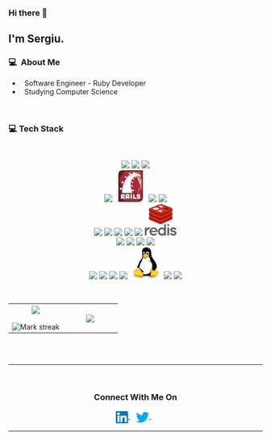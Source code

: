 ### Hi there 👋

## I'm Sergiu.

### 💻 &nbsp;About Me 

- &nbsp; Software Engineer - Ruby Developer
- &nbsp; Studying Computer Science
<br>

### 💻 Tech Stack
<br>

<p align="center">
  <img src="https://cdn.jsdelivr.net/gh/devicons/devicon/icons/python/python-original.svg"  style="height: 4rem"/>
  <img src="https://cdn.jsdelivr.net/gh/devicons/devicon/icons/ruby/ruby-original-wordmark.svg" style="height: 4rem; background-color:white"/>
  <img src="https://cdn.jsdelivr.net/gh/devicons/devicon/icons/elixir/elixir-original.svg" style="height: 4rem; background-color:white"/>
  <br>
  <img src="https://cdn.jsdelivr.net/gh/devicons/devicon/icons/fastapi/fastapi-original.svg"  style="height: 4rem"/>
  <img src="https://raw.githubusercontent.com/devicons/devicon/master/icons/rails/rails-original-wordmark.svg" style="height: 4rem; background-color:white"/>
  <img src="https://cdn.worldvectorlogo.com/logos/django.svg" style="height: 4rem; background-color:white"/>
  <img src="https://cdn.jsdelivr.net/gh/devicons/devicon/icons/flask/flask-original.svg"  style="height: 4rem; bg-color:white"/>
  <br>
  <img src="https://cdn.jsdelivr.net/gh/devicons/devicon/icons/mysql/mysql-original-wordmark.svg"  style="height: 4rem"/>
  <img src="https://cdn.jsdelivr.net/gh/devicons/devicon/icons/postgresql/postgresql-original-wordmark.svg"  style="height: 4rem"/>
  <img src="https://www.vectorlogo.zone/logos/apache_cassandra/apache_cassandra-icon.svg" style="height: 4rem; background-color:white"/>
  <img src="https://cdn.jsdelivr.net/gh/devicons/devicon/icons/mongodb/mongodb-original-wordmark.svg" style="height: 4rem; background-color:white"/>
  <img src="https://www.vectorlogo.zone/logos/graphql/graphql-icon.svg" style="height: 4rem; background-color:white"/>
  <img src="https://raw.githubusercontent.com/devicons/devicon/master/icons/redis/redis-original-wordmark.svg" style="height: 4rem; background-color:white"/>
  <br>
  <img src="https://cdn.jsdelivr.net/gh/devicons/devicon/icons/html5/html5-original-wordmark.svg" style="height: 4rem"/>
  <img src="https://cdn.jsdelivr.net/gh/devicons/devicon/icons/bootstrap/bootstrap-plain-wordmark.svg"  style="height: 4rem"/>
  <img src="https://raw.githubusercontent.com/gilbarbara/logos/804dc257b59e144eaca5bc6ffd16949752c6f789/logos/bulma.svg" style="height: 4rem; background-color:white"/>
  <img src="https://www.vectorlogo.zone/logos/figma/figma-icon.svg" style="height: 4rem; background-color:white"/>
  <br>
  <img src="https://cdn.jsdelivr.net/gh/devicons/devicon/icons/git/git-plain.svg" style="height: 4rem"/>
  <img src="https://cdn.jsdelivr.net/gh/devicons/devicon/icons/docker/docker-original-wordmark.svg"  style="height: 4rem"/>
  <img src="https://www.vectorlogo.zone/logos/vagrantup/vagrantup-icon.svg" style="height: 4rem; background-color:white"/>
  <img src="https://www.vectorlogo.zone/logos/travis-ci/travis-ci-icon.svg" style="height: 4rem; background-color:white"/>
  <img src="https://raw.githubusercontent.com/devicons/devicon/master/icons/linux/linux-original.svg" style="height: 4rem; background-color:white"/>
  <img src="https://www.vectorlogo.zone/logos/firebase/firebase-icon.svg" style="height: 4rem; background-color:white"/>
  <img src="https://www.vectorlogo.zone/logos/getpostman/getpostman-icon.svg" style="height: 4rem; background-color:white"/>
</p>
<br>

<table border="0" align="center">
  <tr border="0">
    <td width="50%" align="center">
       <img  align="center" src="https://github-readme-stats.vercel.app/api?username=SergiuLupaiescu&theme=tokyonight&show_icons=true&count_private=true" />
      <br></br>
      <img  title="🔥 Get streak stats for your profile at git.io/streak-stats" alt="Mark streak" src="https://github-readme-streak-stats.herokuapp.com/?user=SergiuLupaiescu&theme=dark&hide_border=true" />
    </td>
    <td width="50%" align="center">
      <img  align="center" src="https://github-readme-stats.vercel.app/api/top-langs/?username=SergiuLupaiescu&hide=javascript,css,scss,html&theme=tokyonight&count_private=true" />
    </td>
  </tr>
</table>
<br>

<br>
 <hr>
 <br>

  <div align="center">
  <h3><b>Connect With Me On</b></h3>
  </div>
<p align="center">
<a href="https://www.linkedin.com/in/sergiu-lupaiescu/" target="_blank">
  <img align="center" alt="Linkedin" width="24px" src="https://github.com/SatYu26/SatYu26/blob/master/Assets/Linkedin.svg" />
</a> &nbsp;&nbsp;
<a href="https://twitter.com/sergiuxg" target="_blank">
  <img align="center" alt="Twitter" width="26px" src="https://github.com/SatYu26/SatYu26/blob/master/Assets/Twitter.svg" />
</a> &nbsp;&nbsp;

<br>

------
